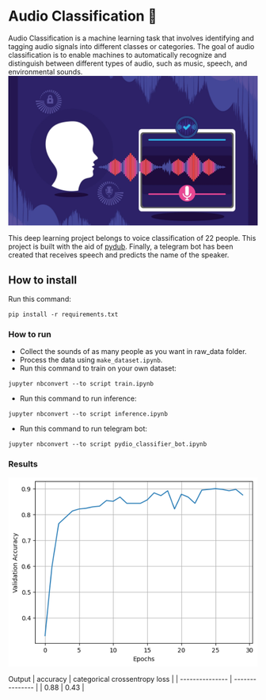 # Audio Classification 🎤

Audio Classification is a machine learning task that involves identifying and tagging audio signals into different classes or categories. The goal of audio classification is to enable machines to automatically recognize and distinguish between different types of audio, such as music, speech, and environmental sounds.
<img src="pics\audio-preprocessing-feature-extraction-machine-learning-based-classification.png" width="600">

This deep learning project belongs to voice classification of 22 people. This project is built with the aid of [pydub](https://github.com/jiaaro/pydub). Finally, a telegram bot has been created that receives speech and predicts the name of the speaker.


## How to install
Run this command:
```
pip install -r requirements.txt
```

### How to run
+ Collect the sounds of as many people as you want in raw_data folder.
+ Process the data using `make_dataset.ipynb`.
+ Run this command to train on your own dataset:

```
jupyter nbconvert --to script train.ipynb
```

+ Run this command to run inference:

```
jupyter nbconvert --to script inference.ipynb
```

+ Run this command to run telegram bot:

```
jupyter nbconvert --to script pydio_classifier_bot.ipynb
```

### Results

<img src="pics\output.png" width="600">

Output
| accuracy | categorical crossentropy loss |
| --------------- | --------------- |
| 0.88 | 0.43 |

